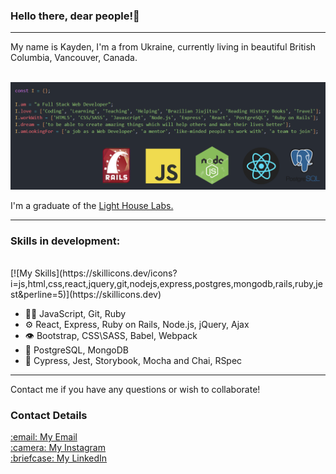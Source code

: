 ### Hello there, dear people!👋
<hr>
My name is Kayden, I'm a from Ukraine, currently living in beautiful British Columbia, Vancouver, Canada. <br><br>

!["banner"](https://github.com/iKayden/iKayden/blob/main/linkedIn-banner(var2).png?raw=true)

I'm a graduate of the <a href="https://www.lighthouselabs.ca/en/web-development-bootcamp">Light House Labs.</a> <br>
<hr>
<h3> Skills in development:</h3> <br>
[![My Skills](https://skillicons.dev/icons?i=js,html,css,react,jquery,git,nodejs,express,postgres,mongodb,rails,ruby,jest&perline=5)](https://skillicons.dev)

- 👨‍💻 JavaScript, Git, Ruby
- ⚙️ React, Express, Ruby on Rails, Node.js, jQuery, Ajax
- 👁️ Bootstrap, CSS\SASS, Babel, Webpack
- 💽 PostgreSQL, MongoDB
- 🧪 Cypress, Jest, Storybook, Mocha and Chai, RSpec

<hr>
Contact me if you have any questions or wish to collaborate!
<h3>Contact Details</h3>
<a href="mailto:kharchenkokyrylo@gmail.com">:email: My Email</a><br>
<a href="https://www.instagram.com/kaydenukr/">:camera: My Instagram</a><br>
<a href="https://www.linkedin.com/in/kyrylo-kharchenko/">:briefcase: My LinkedIn</a>
